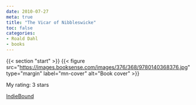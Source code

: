 ```yaml
---
date: 2010-07-27
meta: true
title: "The Vicar of Nibbleswicke"
toc: false
categories:
- Roald Dahl
- books
---
```


{{< section "start" >}}
{{< figure src="https://images.booksense.com/images/376/368/9780140368376.jpg" type="margin" label="mn-cover" alt="Book cover" >}}


  

My rating: 3 stars  

[IndieBound](https://www.indiebound.org/book/9780140368376)
